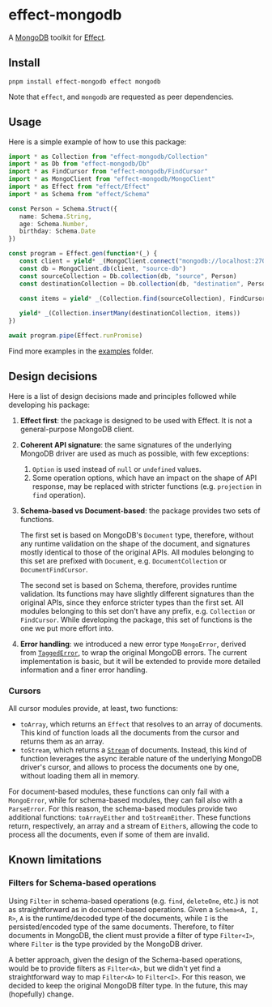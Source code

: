 # effect-mongodb

A [MongoDB](https://github.com/mongodb/node-mongodb-native) toolkit for [Effect](https://github.com/Effect-TS/effect/).

## Install

```shell
pnpm install effect-mongodb effect mongodb
```

Note that `effect`, and `mongodb` are requested as peer dependencies.

## Usage

Here is a simple example of how to use this package:

```typescript
import * as Collection from "effect-mongodb/Collection"
import * as Db from "effect-mongodb/Db"
import * as FindCursor from "effect-mongodb/FindCursor"
import * as MongoClient from "effect-mongodb/MongoClient"
import * as Effect from "effect/Effect"
import * as Schema from "effect/Schema"

const Person = Schema.Struct({
   name: Schema.String,
   age: Schema.Number,
   birthday: Schema.Date
})

const program = Effect.gen(function*(_) {
   const client = yield* _(MongoClient.connect("mongodb://localhost:27017"))
   const db = MongoClient.db(client, "source-db")
   const sourceCollection = Db.collection(db, "source", Person)
   const destinationCollection = Db.collection(db, "destination", Person)
   
   const items = yield* _(Collection.find(sourceCollection), FindCursor.toArray)

   yield* _(Collection.insertMany(destinationCollection, items))
})

await program.pipe(Effect.runPromise)

```

Find more examples in the [examples](./examples) folder.

## Design decisions

Here is a list of design decisions made and principles followed while developing his package:
1. **Effect first**: the package is designed to be used with Effect. It is not a general-purpose MongoDB client.
2. **Coherent API signature**: the same signatures of the underlying MongoDB driver are used as much as possible, with
   few exceptions:
   1. `Option` is used instead of `null` or `undefined` values.
   2. Some operation options, which have an impact on the shape of API response, may be replaced with stricter functions
      (e.g. `projection` in `find` operation).
3. **Schema-based vs Document-based**: the package provides two sets of functions.

   The first set is based on MongoDB's `Document` type, therefore, without any runtime validation on the shape of the
   document, and signatures mostly identical to those of the original APIs.
   All modules belonging to this set are prefixed with `Document`, e.g. `DocumentCollection` or `DocumentFindCursor`.

   The second set is based on Schema, therefore, provides runtime validation.
   Its functions may have slightly different signatures than the original APIs, since they enforce stricter types than
   the first set.
   All modules belonging to this set don't have any prefix, e.g. `Collection` or `FindCursor`.
   While developing the package, this set of functions is the one we put more effort into.
4. **Error handling**: we introduced a new error type `MongoError`, derived from 
   [`TaggedError`](https://effect.website/docs/data-types/data/#taggederror), to wrap the original MongoDB errors.
   The current implementation is basic, but it will be extended to provide more detailed information and a finer error
   handling.

### Cursors

All cursor modules provide, at least, two functions:
- `toArray`, which returns an `Effect` that resolves to an array of documents.
  This kind of function loads all the documents from the cursor and returns them as an array.
- `toStream`, which returns a [`Stream`](https://effect.website/docs/stream/introduction/) of documents.
  Instead, this kind of function leverages the async iterable nature of the underlying MongoDB driver's cursor, and
  allows to process the documents one by one, without loading them all in memory.

For document-based modules, these functions can only fail with a `MongoError`, while for schema-based modules, they can
fail also with a `ParseError`. For this reason, the schema-based modules provide two additional functions:
`toArrayEither` and `toStreamEither`. These functions return, respectively, an array and a stream of `Either`s, allowing
the code to process all the documents, even if some of them are invalid.

## Known limitations

### Filters for Schema-based operations

Using `Filter` in schema-based operations (e.g. `find`, `deleteOne`, etc.) is not as straightforward as in
document-based operations.
Given a `Schema<A, I, R>`, `A` is the runtime/decoded type of the documents, while `I` is the persisted/encoded type of
the same documents.
Therefore, to filter documents in MongoDB, the client must provide a filter of type `Filter<I>`, where `Filter` is the
type provided by the MongoDB driver.

A better approach, given the design of the Schema-based operations, would be to provide filters as `Filter<A>`, but
we didn't yet find a straightforward way to map `Filter<A>` to `Filter<I>`.
For this reason, we decided to keep the original MongoDB filter type.
In the future, this may (hopefully) change.
